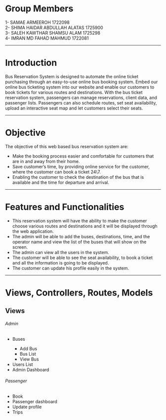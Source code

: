 # Group Members <br>
1- SAMAE ARMEEROH 1722098 
<br>
2- SHIMA HAIDAR ABDULLAH ALATAS 1725900
<br>
3- SALEH KAWTHAR SHAMSU ALAM 1725298
<br>
4- IMRAN MD FAHAD MAHMUD 1722081
<br>
<hr>

# Introduction 
Bus Reservation System is designed to automate the online ticket purchasing through an easy-to-use online bus booking system. Embed our online bus ticketing system into our website and enable our customers to book tickets for various routes and destinations. With the bus ticket reservation system, passengers  can manage reservations, client data, and passenger lists. Passengers  can also schedule routes, set seat availability, upload an interactive seat map and let customers select their seats.
<br>
<hr>

# Objective <br>
The objective of this web based bus reservation system are: <br>
<ul>
<li>Make the booking process easier and comfortable for customers that are in and away from their home.</li>
<li>Save customer’s time, by providing online service for the customer, where the customer can book a ticket 24\7.</li>
<li>Enabling the customer to check the destination of the bus that is available and the time for departure and arrival.</li>
</ul>
<hr>

# Features and Functionalities
<ul>
<li>This reservation system will have the ability to make the customer choose various routes and destinations and it will be displayed through the web application.</li>
<li>The admin will be able to add the buses, destinations, time, and the operator name and view the list of the buses that will show on the screen.</li>
<li>The admin can view all the users in the system.</li>
<li>The customer will be able to see the seat availability, to book a ticket and  all the information is going to be displayed.</li>
<li>The customer can update his profile easily in the system.</li>
</ul>
<hr>

# Views, Controllers, Routes, Models
<h2>Views</h2>
<h6>Admin</h6>
<ul>
 <li>Buses</li>
  <ul style="list-style-type:square;">
  <li>Add Bus</li>
  <li>Bus List</li>
  <li>View Bus</li>
  </ul>
 <li>Users List</li>
 <li>Admin Dashboard</li>
</ul>

<h6>Passenger</h6>
<ul>
 <li>Book</li>
 <li>Passenger dashboard</li>
 <li>Update profile</li>
 <li>Trips</li>
</ul>

